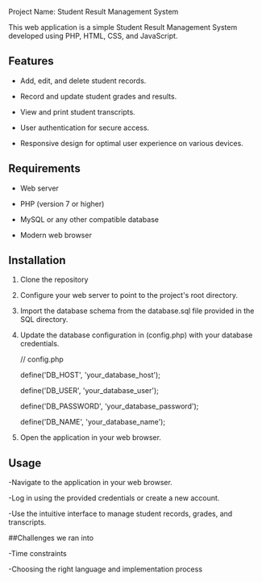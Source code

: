 Project Name: Student Result Management System

This web application is a simple Student Result Management System developed using PHP, HTML, CSS, and JavaScript.



## Features

- Add, edit, and delete student records.
  
- Record and update student grades and results.
  
- View and print student transcripts.
  
- User authentication for secure access.
  
- Responsive design for optimal user experience on various devices.



## Requirements

- Web server
  
- PHP (version 7 or higher)
  
- MySQL or any other compatible database
  
- Modern web browser



## Installation

1. Clone the repository 
2. Configure your web server to point to the project's root directory.
3. Import the database schema from the database.sql file provided in the SQL directory.
4. Update the database configuration in (config.php) with your database credentials.


	// config.php

	define('DB_HOST', 'your_database_host');

	define('DB_USER', 'your_database_user');

	define('DB_PASSWORD', 'your_database_password');

	define('DB_NAME', 'your_database_name');

6. Open the application in your web browser.



## Usage

-Navigate to the application in your web browser.

-Log in using the provided credentials or create a new account.

-Use the intuitive interface to manage student records, grades, and transcripts.



##Challenges we ran into

-Time constraints

-Choosing the right language and implementation process


